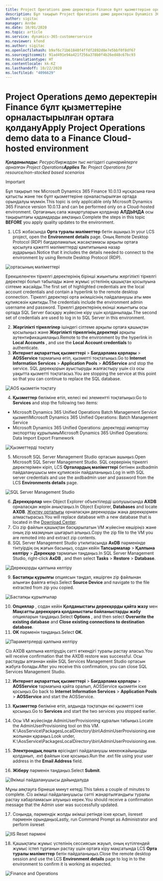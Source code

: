 ```yaml
---
title: Project Operations демо деректерін Finance бұлт қызметтеріне орналастырылған ортаға қолдану
description: Бұл тақырып Project Operations демо деректерін Dynamics 365 Finance бұлт қызметтеріне орналастырылған ортаға қалай қолдануға болатындығын түсіндіреді.
author: sigitac
manager: Annbe
ms.date: 10/01/2020
ms.topic: article
ms.service: dynamics-365-customerservice
ms.reviewer: kfend
ms.author: sigitac
ms.openlocfilehash: b9af6c71b61840f4ffdf2892d8e7e5bbf0f8df67
ms.sourcegitcommit: 91ad491e94a421f256a378b0f4b26ed48c67bc93
ms.translationtype: HT
ms.contentlocale: kk-KZ
ms.lasthandoff: 10/22/2020
ms.locfileid: "4096629"
---
```

# <a name="apply-project-operations-demo-data-to-a-finance-cloud-hosted-environment"></a><span data-ttu-id="a0d87-103">Project Operations демо деректерін Finance бұлт қызметтеріне орналастырылған ортаға қолдану</span><span class="sxs-lookup"><span data-stu-id="a0d87-103">Apply Project Operations demo data to a Finance Cloud-hosted environment</span></span>

<span data-ttu-id="a0d87-104">_**Қолданылады:** Ресурс/биржадан тыс негіздегі сценарийлерге арналған Project Operations_</span><span class="sxs-lookup"><span data-stu-id="a0d87-104">_**Applies To:** Project Operations for resource/non-stocked based scenarios_</span></span>

> [!IMPORTANT]
> <span data-ttu-id="a0d87-105">Бұл тақырып тек Microsoft Dynamics 365 Finance 10.0.13 нұсқасына ғана қатысты және тек бұлт қызметтеріне орналастырылған ортада орындалуы мүмкін.</span><span class="sxs-lookup"><span data-stu-id="a0d87-105">This topic is only applicable only Microsoft Dynamics 365 Finance version 10.0.13 and can be performed only on a Cloud-hosted environment.</span></span> <span data-ttu-id="a0d87-106">Ортағаның сапа жаңартуларын қолданар **АЛДЫНДА** осы тақырыптағы қадамдарды аяқтаңыз.</span><span class="sxs-lookup"><span data-stu-id="a0d87-106">Complete the steps in this topic **BEFORE** you apply quality updates to the environment.</span></span>

1. <span data-ttu-id="a0d87-107">LCS жобасында **Орта туралы мәліметтер** бетін ашыңыз.</span><span class="sxs-lookup"><span data-stu-id="a0d87-107">In your LCS project, open the **Environment details** page.</span></span> <span data-ttu-id="a0d87-108">Оның Remote Desktop Protocol (RDP) бағдарламалық жасақтамасы арқылы ортаға қосылуға қажетті мәліметтерді қамтитынына назар аударыңыз.</span><span class="sxs-lookup"><span data-stu-id="a0d87-108">Notice that it includes the details needed to connect to the environment by using Remote Desktop Protocol (RDP).</span></span>

![ ортасының мәліметтері](./media/1EnvironmentDetails.png)

<span data-ttu-id="a0d87-110">Ерекшеленген тіркелгі деректерінің бірінші жиынтығы жергілікті тіркелгі деректері болып табылады және жұмыс үстелінің қашықтан қосылуына сілтеме жасайды.</span><span class="sxs-lookup"><span data-stu-id="a0d87-110">The first set of highlighted credentials are the local account credentials and contain a hyperlink to the remote desktop connection.</span></span> <span data-ttu-id="a0d87-111">Тіркелгі деректері орта әкімшісінің пайдаланушы аты мен құпиясөзін қамтиды.</span><span class="sxs-lookup"><span data-stu-id="a0d87-111">The credentials include the environment admin username and password.</span></span> <span data-ttu-id="a0d87-112">Тіркелгі деректерінің екінші жиынтығы осы ортада SQL Server басқару жүйесіне кіру үшін қолданылады.</span><span class="sxs-lookup"><span data-stu-id="a0d87-112">The second set of credentials are used to log in to SQL Server in this environment.</span></span>

2. <span data-ttu-id="a0d87-113">**Жергілікті тіркелгілер** ішіндегі сілтеме арқылы ортаға қашықтан қосылыңыз және **Жергілікті тіркелгінің деректері** арқылы аутентификациялаңыз.</span><span class="sxs-lookup"><span data-stu-id="a0d87-113">Remote to the environment by the hyperlink in **Local Accounts** , and use the **Local Account credentials** to authenticate.</span></span>
3. <span data-ttu-id="a0d87-114">**Интернет ақпараттық қызметтері** > **Бағдарлама қорлары** > **AOSService** тармағына өтіп, қызметті тоқтатыңыз.</span><span class="sxs-lookup"><span data-stu-id="a0d87-114">Go to **Internet Information Services** > **Application Pools** > **AOSService** and stop the service.</span></span> <span data-ttu-id="a0d87-115">SQL дерекқорын ауыстыруды жалғастыру үшін сіз осы уақытта қызметті тоқтатасыз.</span><span class="sxs-lookup"><span data-stu-id="a0d87-115">You are stopping the service at this point so that you can continue to replace the SQL database.</span></span>

![AOS қызметін тоқтату](./media/2StopAOS.png)

4. <span data-ttu-id="a0d87-117">**Қызметтер** бөліміне өтіп, келесі екі элементті тоқтатыңыз:</span><span class="sxs-lookup"><span data-stu-id="a0d87-117">Go to **Services** and stop the following two items:</span></span>

- <span data-ttu-id="a0d87-118">Microsoft Dynamics 365 Unified Operations Batch Management Service қызметі</span><span class="sxs-lookup"><span data-stu-id="a0d87-118">Microsoft Dynamics 365 Unified Operations: Batch Management Service</span></span>
- <span data-ttu-id="a0d87-119">Microsoft Dynamics 365 Unified Operations: деректерді импорттау экспорттау құрылымы</span><span class="sxs-lookup"><span data-stu-id="a0d87-119">Microsoft Dynamics 365 Unified Operations: Data Import Export Framework</span></span>

![Қызметтерді тоқтату](./media/3StopServices.png)

5. <span data-ttu-id="a0d87-121">Microsoft SQL Server Management Studio ортасын ашыңыз.</span><span class="sxs-lookup"><span data-stu-id="a0d87-121">Open Microsoft SQL Server Management Studio.</span></span> <span data-ttu-id="a0d87-122">SQL серверінің тіркелгі деректерімен кіріп, LCS **Орталардың мәліметтері** бетінен axdbadmin пайдаланушысы мен құпиясөзін пайдаланыңыз.</span><span class="sxs-lookup"><span data-stu-id="a0d87-122">Log in with SQL server credentials and use the axdbadmin user and password from the LCS **Environments details** page.</span></span>

![SQL Server Management Studio](./media/4SSMS.png)

6. <span data-ttu-id="a0d87-124">**Дерекқорлар** мен Object Explorer объектілерді шолушысында **AXDB** орналасқан жерін анықтаңыз.</span><span class="sxs-lookup"><span data-stu-id="a0d87-124">In Object Explorer, **Databases** and locate **AXDB**.</span></span> <span data-ttu-id="a0d87-125">[Жүктеу орталығы](https://download.microsoft.com/download/1/a/3/1a314bd2-b082-4a87-abdc-1ba26c92b63d/ProjOpsDemoDataFOGARelease.zip) орналасқан дерекқорды жаңа дерекқормен алмастырасыз.</span><span class="sxs-lookup"><span data-stu-id="a0d87-125">You will replace database with a new database that is located in the [Download Center](https://download.microsoft.com/download/1/a/3/1a314bd2-b082-4a87-abdc-1ba26c92b63d/ProjOpsDemoDataFOGARelease.zip).</span></span> 
7. <span data-ttu-id="a0d87-126">Сіз zip файлын қашықтан басқарылатын VM жүйесіне көшіріңіз және оның zip мазмұнын шығарып алыңыз.</span><span class="sxs-lookup"><span data-stu-id="a0d87-126">Copy the zip file to the VM you are remoted into and extract zip contents.</span></span>
8. <span data-ttu-id="a0d87-127">SQL Server Management Studio утилитасында **AxDB** пәрменінде тінтуірдің оң жағын басыңыз, содан кейін **Тапсырмалар** > **Қалпына келтіру** > **Дерекқор** тармағын таңдаңыз.</span><span class="sxs-lookup"><span data-stu-id="a0d87-127">In SQL Server Management Studio, right-click **AxDB** , and then select **Tasks** > **Restore** > **Database**.</span></span>

![Дерекқорды қалпына келтіру](./media/5RestoreDatabase.png)

9. <span data-ttu-id="a0d87-129">**Бастапқы құрылғы** опциясын таңдап, көшірген zip файлынан алынған файлға өтіңіз.</span><span class="sxs-lookup"><span data-stu-id="a0d87-129">Select **Source Device** and navigate to the file extracted from zip you copied.</span></span>

![Бастапқы құрылғылар](./media/6SourceDevice.png)

10. <span data-ttu-id="a0d87-131">**Опциялар** , содан кейін **Қолданыстағы дерекқорды қайта жазу** мен **Мақсатты дерекқорға қолданыстағы байланыстарды жабу** опцияларын таңдаңыз.</span><span class="sxs-lookup"><span data-stu-id="a0d87-131">Select **Options** , and then select **Overwrite the existing database** and **Close existing connections to destination database**.</span></span> 
11. <span data-ttu-id="a0d87-132">**OK** пәрменін таңдаңыз.</span><span class="sxs-lookup"><span data-stu-id="a0d87-132">Select **OK**.</span></span>

![Параметрлерді қалпына келтіру](./media/7RestoreSetting.png)

<span data-ttu-id="a0d87-134">Сіз AXDB қалпына келтірудің сәтті өткендігі туралы растау аласыз.</span><span class="sxs-lookup"><span data-stu-id="a0d87-134">You will receive confirmation that the AXDB restore was successful.</span></span> <span data-ttu-id="a0d87-135">Осы растауды алғаннан кейін SQL Services Management Studio ортасын жабуға болады.</span><span class="sxs-lookup"><span data-stu-id="a0d87-135">After you receive this confirmation, you can close SQL Services Management Studio.</span></span>

12. <span data-ttu-id="a0d87-136">**Интернет ақпараттық қызметтері** > **Бағдарлама қорлары** > **AOSService** тармағына қайта оралып, AOSService қызметін іске қосыңыз.</span><span class="sxs-lookup"><span data-stu-id="a0d87-136">Go back to **Internet Information Services** > **Application Pools** > **AOSService** and start the AOSService.</span></span>
13. <span data-ttu-id="a0d87-137">**Қызметтер** бөліміне өтіп, алдында тоқтатқан екі қызметті іске қосыңыз.</span><span class="sxs-lookup"><span data-stu-id="a0d87-137">Go to **Services** and start the two services you stopped earlier.</span></span>

14. <span data-ttu-id="a0d87-138">Осы VM жүйесінде AdminUserProvisioning құралын табыңыз.</span><span class="sxs-lookup"><span data-stu-id="a0d87-138">Locate the AdminUserProvisioning tool on this VM.</span></span> <span data-ttu-id="a0d87-139">K:\AosService\PackagesLocalDirectory\bin\AdminUserProvisioning.exe жолынан қараңыз.</span><span class="sxs-lookup"><span data-stu-id="a0d87-139">Look under, K:\AosService\PackagesLocalDirectory\bin\AdminUserProvisioning.exe.</span></span>
15. <span data-ttu-id="a0d87-140">**Электрондық пошта** өрісіндегі пайдаланушы мекенжайыңызды қолданып, .ext файлын іске қосыңыз.</span><span class="sxs-lookup"><span data-stu-id="a0d87-140">Run the .ext file using your user address in the **Email Address** field.</span></span> 
16. <span data-ttu-id="a0d87-141">**Жіберу** пәрменін таңдаңыз.</span><span class="sxs-lookup"><span data-stu-id="a0d87-141">Select **Submit**.</span></span>

![Әкімші пайдаланушысы дайындалуда](./media/8AdminUserProvisioning.png)

<span data-ttu-id="a0d87-143">Мұны аяқтауға бірнеше минут кетеді.</span><span class="sxs-lookup"><span data-stu-id="a0d87-143">This takes a couple of minutes to complete.</span></span> <span data-ttu-id="a0d87-144">Сіз әкімші пайдаланушысы сәтті жаңартылғандығы туралы растау хабарламасын алуыңыз керек.</span><span class="sxs-lookup"><span data-stu-id="a0d87-144">You should receive a confirmation message that the Admin user was successfully updated.</span></span>

17. <span data-ttu-id="a0d87-145">Соңында, пәрмендік жолды әкімші ретінде іске қосып, iisreset пәрменін орындаңыз</span><span class="sxs-lookup"><span data-stu-id="a0d87-145">Lastly, run Command Prompt as Administrator and perform iisreset</span></span>

![IIS Reset пәрмені](./media/9IISReset.png)

18. <span data-ttu-id="a0d87-147">Қашықтағы жұмыс үстелінің сессиясын жауып, оның күтілгендей жұмыс істеп тұрғанын растау үшін ортаға кіру мақсатында LCS **Орта туралы мәліметтер** бетін пайдаланыңыз.</span><span class="sxs-lookup"><span data-stu-id="a0d87-147">Close the remote desktop session and use the LCS **Environment details** page to log in to the environment to confirm it is working as expected.</span></span>

![Finance and Operations](./media/10FinanceAndOperations.png)
